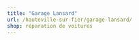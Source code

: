 ```yaml
---
title: "Garage Lansard"
url: /hauteville-sur-fier/garage-lansard/
shop: réparation de voitures
---
```

